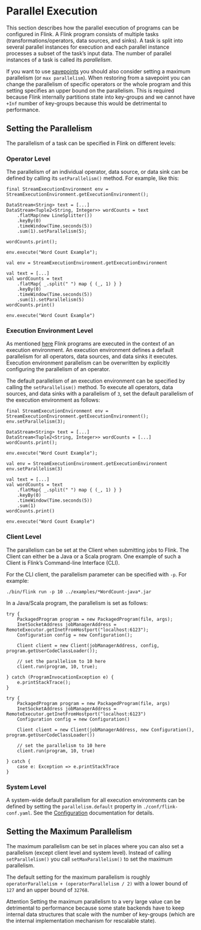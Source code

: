 

# Parallel Execution

This section describes how the parallel execution of programs can be configured in Flink. A Flink program consists of multiple tasks (transformations/operators, data sources, and sinks). A task is split into several parallel instances for execution and each parallel instance processes a subset of the task’s input data. The number of parallel instances of a task is called its _parallelism_.

If you want to use [savepoints](//ci.apache.org/projects/flink/flink-docs-release-1.7/ops/state/savepoints.html) you should also consider setting a maximum parallelism (or `max parallelism`). When restoring from a savepoint you can change the parallelism of specific operators or the whole program and this setting specifies an upper bound on the parallelism. This is required because Flink internally partitions state into key-groups and we cannot have `+Inf` number of key-groups because this would be detrimental to performance.

## Setting the Parallelism

The parallelism of a task can be specified in Flink on different levels:

### Operator Level

The parallelism of an individual operator, data source, or data sink can be defined by calling its `setParallelism()` method. For example, like this:



```
final StreamExecutionEnvironment env = StreamExecutionEnvironment.getExecutionEnvironment();

DataStream<String> text = [...]
DataStream<Tuple2<String, Integer>> wordCounts = text
    .flatMap(new LineSplitter())
    .keyBy(0)
    .timeWindow(Time.seconds(5))
    .sum(1).setParallelism(5);

wordCounts.print();

env.execute("Word Count Example");
```





```
val env = StreamExecutionEnvironment.getExecutionEnvironment

val text = [...]
val wordCounts = text
    .flatMap{ _.split(" ") map { (_, 1) } }
    .keyBy(0)
    .timeWindow(Time.seconds(5))
    .sum(1).setParallelism(5)
wordCounts.print()

env.execute("Word Count Example")
```



### Execution Environment Level

As mentioned [here](//ci.apache.org/projects/flink/flink-docs-release-1.7/dev/api_concepts.html#anatomy-of-a-flink-program) Flink programs are executed in the context of an execution environment. An execution environment defines a default parallelism for all operators, data sources, and data sinks it executes. Execution environment parallelism can be overwritten by explicitly configuring the parallelism of an operator.

The default parallelism of an execution environment can be specified by calling the `setParallelism()` method. To execute all operators, data sources, and data sinks with a parallelism of `3`, set the default parallelism of the execution environment as follows:



```
final StreamExecutionEnvironment env = StreamExecutionEnvironment.getExecutionEnvironment();
env.setParallelism(3);

DataStream<String> text = [...]
DataStream<Tuple2<String, Integer>> wordCounts = [...]
wordCounts.print();

env.execute("Word Count Example");
```





```
val env = StreamExecutionEnvironment.getExecutionEnvironment
env.setParallelism(3)

val text = [...]
val wordCounts = text
    .flatMap{ _.split(" ") map { (_, 1) } }
    .keyBy(0)
    .timeWindow(Time.seconds(5))
    .sum(1)
wordCounts.print()

env.execute("Word Count Example")
```



### Client Level

The parallelism can be set at the Client when submitting jobs to Flink. The Client can either be a Java or a Scala program. One example of such a Client is Flink’s Command-line Interface (CLI).

For the CLI client, the parallelism parameter can be specified with `-p`. For example:

```
./bin/flink run -p 10 ../examples/*WordCount-java*.jar 
```

In a Java/Scala program, the parallelism is set as follows:



```
try {
    PackagedProgram program = new PackagedProgram(file, args);
    InetSocketAddress jobManagerAddress = RemoteExecutor.getInetFromHostport("localhost:6123");
    Configuration config = new Configuration();

    Client client = new Client(jobManagerAddress, config, program.getUserCodeClassLoader());

    // set the parallelism to 10 here
    client.run(program, 10, true);

} catch (ProgramInvocationException e) {
    e.printStackTrace();
}
```





```
try {
    PackagedProgram program = new PackagedProgram(file, args)
    InetSocketAddress jobManagerAddress = RemoteExecutor.getInetFromHostport("localhost:6123")
    Configuration config = new Configuration()

    Client client = new Client(jobManagerAddress, new Configuration(), program.getUserCodeClassLoader())

    // set the parallelism to 10 here
    client.run(program, 10, true)

} catch {
    case e: Exception => e.printStackTrace
}
```



### System Level

A system-wide default parallelism for all execution environments can be defined by setting the `parallelism.default` property in `./conf/flink-conf.yaml`. See the [Configuration](//ci.apache.org/projects/flink/flink-docs-release-1.7/ops/config.html) documentation for details.

## Setting the Maximum Parallelism

The maximum parallelism can be set in places where you can also set a parallelism (except client level and system level). Instead of calling `setParallelism()` you call `setMaxParallelism()` to set the maximum parallelism.

The default setting for the maximum parallelism is roughly `operatorParallelism + (operatorParallelism / 2)` with a lower bound of `127` and an upper bound of `32768`.

Attention Setting the maximum parallelism to a very large value can be detrimental to performance because some state backends have to keep internal data structures that scale with the number of key-groups (which are the internal implementation mechanism for rescalable state).


